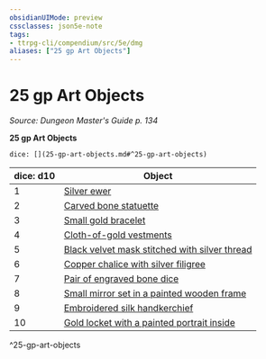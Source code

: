 ```yaml
---
obsidianUIMode: preview
cssclasses: json5e-note
tags:
- ttrpg-cli/compendium/src/5e/dmg
aliases: ["25 gp Art Objects"]
---
```

# 25 gp Art Objects
*Source: Dungeon Master's Guide p. 134* 

**25 gp Art Objects**

`dice: [](25-gp-art-objects.md#^25-gp-art-objects)`

| dice: d10 | Object |
|-----------|--------|
| 1 | [Silver ewer](Misc%20Files/CLI/compendium/items/silver-ewer-xdmg.md) |
| 2 | [Carved bone statuette](Misc%20Files/CLI/compendium/items/carved-bone-statuette-xdmg.md) |
| 3 | [Small gold bracelet](Misc%20Files/CLI/compendium/items/gold-bracelet-xdmg.md) |
| 4 | [Cloth-of-gold vestments](Misc%20Files/CLI/compendium/items/cloth-of-gold-vestments-xdmg.md) |
| 5 | [Black velvet mask stitched with silver thread](Misc%20Files/CLI/compendium/items/black-velvet-mask-stitched-with-silver-thread-xdmg.md) |
| 6 | [Copper chalice with silver filigree](Misc%20Files/CLI/compendium/items/copper-chalice-with-silver-filigree-xdmg.md) |
| 7 | [Pair of engraved bone dice](Misc%20Files/CLI/compendium/items/pair-of-engraved-bone-dice-xdmg.md) |
| 8 | [Small mirror set in a painted wooden frame](Misc%20Files/CLI/compendium/items/handheld-mirror-set-in-a-painted-wooden-frame-xdmg.md) |
| 9 | [Embroidered silk handkerchief](Misc%20Files/CLI/compendium/items/embroidered-silk-handkerchief-xdmg.md) |
| 10 | [Gold locket with a painted portrait inside](Misc%20Files/CLI/compendium/items/gold-locket-with-a-painted-portrait-inside-xdmg.md) |
^25-gp-art-objects